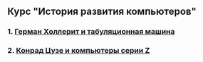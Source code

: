 ## Курс "История развития компьютеров"
### 1. [Герман Холлерит и табуляционная машина](https://github.com/teacher57/history_of_computers/blob/main/notes/Herman_Hollerith.md)
### 2. [Конрад Цузе и компьютеры серии Z](https://github.com/teacher57/history_of_computers/blob/main/notes/Konrad_Zuse.md)
